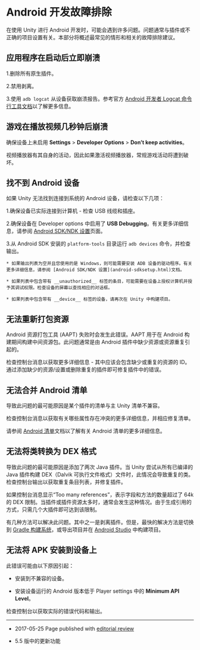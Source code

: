 # Android 开发故障排除

在使用 Unity 进行 Android 开发时，可能会遇到许多问题。问题通常与插件或不正确的项目设置有关。本部分将概述最常见的情形和相关的故障排除建议。

## 应用程序在启动后立即崩溃

1.删除所有原生插件。

2.禁用剥离。

3.使用 `adb logcat` 从设备获取崩溃报告。参考官方 [Android 开发者 Logcat 命令行工具文档](https://developer.android.com/studio/command-line/logcat.html)以了解更多信息。

## 游戏在播放视频几秒钟后崩溃

确保设备上未启用 __Settings__ > __Developer Options__ > __Don’t keep activities__。

视频播放器有其自身的活动，因此如果激活视频播放器，常规游戏活动将遭到破坏。

## 找不到 Android 设备

如果 Unity 无法找到连接到系统的 Android 设备，请检查以下几项：

1.确保设备已实际连接到计算机 - 检查 USB 线缆和插座。

2.确保设备在 Developer options 中启用了 __USB Debugging__。有关更多详细信息，请参阅 [Android SDK/NDK 设置](android-sdksetup.html)页面。

3.从 Android SDK 安装的 `platform-tools` 目录运行 `adb devices` 命令，并检查输出。

    * 如果输出列表为空并且您使用的是 Windows，则可能需要安装 ADB 设备的驱动程序。有关更多详细信息，请参阅 [Android SDK/NDK 设置](android-sdksetup.html)文档。

    * 如果列表中包含带有 __unauthorized__ 标签的条目，可能需要在设备上授权计算机并授予其调试权限。检查设备的屏幕以查找相应的对话框。

    * 如果列表中包含带有 __device__ 标签的设备，请再次在 Unity 中构建项目。

## 无法重新打包资源

Android 资源打包工具 (AAPT) 失败时会发生此错误。AAPT 用于在 Android 构建期间构建中间资源包。此问题通常是由 Android 插件中缺少资源或资源重复引起的。

检查控制台消息以获取更多详细信息 - 其中应该会包含缺少或重复的资源的 ID。通过添加缺少的资源/设置或删除重复的插件即可修复插件中的错误。

## 无法合并 Android 清单

导致此问题的最可能原因是某个插件的清单与主 Unity 清单不兼容。

检查控制台消息以获取有关哪些属性存在冲突的更多详细信息，并相应修复清单。

请参阅 [Android 清单](android-manifest.html)文档以了解有关 Android 清单的更多详细信息。

## 无法将类转换为 DEX 格式

导致此问题的最可能原因是添加了两次 Java 插件。当 Unity 尝试从所有已编译的 Java 插件构建 DEX（Dalvik 可执行文件格式）文件时，此情况会导致重复的类。检查控制台输出以获取重复条目列表，并修复插件。

如果控制台消息显示“Too many references”，表示字段和方法的数量超过了 64k 的 DEX 限制。当插件或插件资源太多时，通常会发生这种情况。由于生成引用的方式，只需几个大插件即可达到该限制。

有几种方法可以解决此问题。其中之一是剥离插件。但是，最快的解决方法是切换到 [Gradle 构建系统](android-gradle-overview.html)，或导出项目并在 [Android Studio](https://developer.android.com/studio/index.html) 中构建项目。

## 无法将 APK 安装到设备上

此错误可能由以下原因引起：

* 安装到不兼容的设备。

* 安装设备运行的 Android 版本低于 Player settings 中的 __Minimum API Level__。

检查控制台以获取实际的错误代码和输出。

----
* <span class="page-edit">2017-05-25 Page published with [editorial review](DocumentationEditorialReview.html)
</span>

* <span class="page-history">5.5 版中的更新功能</span>
